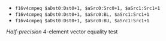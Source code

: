 * `f16v4cmpeq $aDst0:Dst0+1, $aSrc0:Src0+1, $aSrc1:Src1+1`
* `f16v4cmpeq $aDst0:Dst0+1, $aSrc0:BL, $aSrc1:Src1+1`
* `f16v4cmpeq $aDst0:Dst0+1, $aSrc0:BU, $aSrc1:Src1+1`

*Half-precision* 4-element vector equality test
